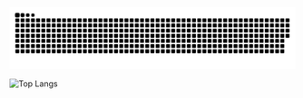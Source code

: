 <picture>
  <source media="(prefers-color-scheme: dark)" srcset="https://raw.githubusercontent.com/urlyy/urlyy/output/github-contribution-grid-snake-dark.svg">
  <source media="(prefers-color-scheme: light)" srcset="https://raw.githubusercontent.com/urlyy/urlyy/output/github-contribution-grid-snake.svg">
  <img alt="github contribution grid snake animation" src="https://raw.githubusercontent.com/urlyy/urlyy/output/github-contribution-grid-snake.svg">
</picture>

<!--![](https://github-readme-stats.vercel.app/api?username=urlyy&show_icons=true&theme=transparent)-->

![Top Langs](https://github-readme-stats.vercel.app/api/top-langs/?username=urlyy&layout=compact&theme=tokyonight)
